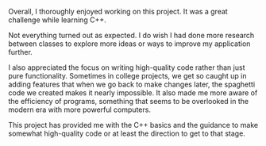 Overall, I thoroughly enjoyed working on this project. It was a great challenge while learning C++.

Not everything turned out as expected. I do wish I had done more research between classes to explore more ideas or ways to improve my application further.

I also appreciated the focus on writing high-quality code rather than just pure functionality. Sometimes in college projects, we get so caught up in adding features that when we go back to make changes later, the spaghetti code we created makes it nearly impossible. It also made me more aware of the efficiency of programs, something that seems to be overlooked in the modern era with more powerful computers.

This project has provided me with the C++ basics and the guidance to make somewhat high-quality code or at least the direction to get to that stage. 